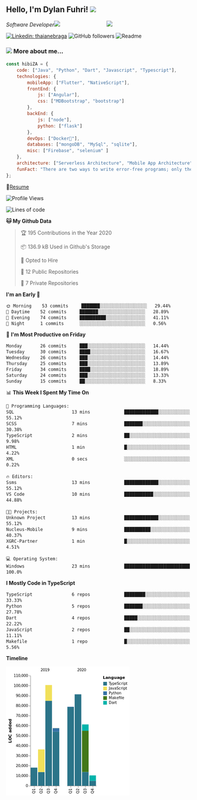 <h2>Hello, I'm Dylan Fuhri! <img src="https://media.giphy.com/media/12oufCB0MyZ1Go/giphy.gif" width="50"></h2>
<img align='right' src="https://media.giphy.com/media/836HiJc7pgzy8iNXCn/giphy.gif" width="230">
<p><em>Software Developer</a><img src="https://media.giphy.com/media/WUlplcMpOCEmTGBtBW/giphy.gif" width="30"> 
</em></p>

[![Linkedin: thaianebraga](https://img.shields.io/badge/-Dylan-blue?style=flat-square&logo=Linkedin&logoColor=white&link=https://www.linkedin.com/in/dylan-fuhri/)](https://www.linkedin.com/in/dylan-fuhri/)
![GitHub followers](https://img.shields.io/github/followers/HibiZA?style=social)
![Readme](https://github.com/HibiZA/HibiZA/workflows/Readme/badge.svg)

### <img src="https://media.giphy.com/media/VgCDAzcKvsR6OM0uWg/giphy.gif" width="50"> More about me...  

```javascript
const hibiZA = {
    code: ["Java", "Python", "Dart", "Javascript", "Typescript"],
    technologies: {
        mobileApp: ["Flutter", "NativeScript"],
        frontEnd: {
            js: ["Angular"],
            css: ["MDBootstrap", "bootstrap"]
        },
        backEnd: {
            js: ["node"],
            python: ["flask"]
        },
        devOps: ["Docker🐳"],
        databases: ["mongoDB", "MySql", "sqlite"],
        misc: ["Firebase", "selenium" ]
    },
    architecture: ["Serverless Architecture", "Mobile App Architecture"],
    funFact: "There are two ways to write error-free programs; only the third one works"
};
```
📝[Resume](https://drive.google.com/file/d/1RjxKCcvUeoyYgnL_eCwQ9zay77Ayr0Xu/view?usp=sharing)
<!--START_SECTION:waka-->
![Profile Views](http://img.shields.io/badge/Profile%20Views-0-blue)

![Lines of code](https://img.shields.io/badge/From%20Hello%20World%20I%27ve%20Written-348577%20lines%20of%20code-blue)

**🐱 My Github Data** 

> 🏆 195 Contributions in the Year 2020
 > 
> 📦 136.9 kB Used in Github's Storage 
 > 
> 💼 Opted to Hire
 > 
> 📜 12 Public Repositories
 > 
> 🔑 7 Private Repositories 

**I'm an Early 🐤** 

```text
🌞 Morning    53 commits     ███████░░░░░░░░░░░░░░░░░░   29.44% 
🌆 Daytime    52 commits     ███████░░░░░░░░░░░░░░░░░░   28.89% 
🌃 Evening    74 commits     ██████████░░░░░░░░░░░░░░░   41.11% 
🌙 Night      1 commits      ░░░░░░░░░░░░░░░░░░░░░░░░░   0.56%

```
📅 **I'm Most Productive on Friday** 

```text
Monday       26 commits     ███░░░░░░░░░░░░░░░░░░░░░░   14.44% 
Tuesday      30 commits     ████░░░░░░░░░░░░░░░░░░░░░   16.67% 
Wednesday    26 commits     ███░░░░░░░░░░░░░░░░░░░░░░   14.44% 
Thursday     25 commits     ███░░░░░░░░░░░░░░░░░░░░░░   13.89% 
Friday       34 commits     ████░░░░░░░░░░░░░░░░░░░░░   18.89% 
Saturday     24 commits     ███░░░░░░░░░░░░░░░░░░░░░░   13.33% 
Sunday       15 commits     ██░░░░░░░░░░░░░░░░░░░░░░░   8.33%

```


📊 **This Week I Spent My Time On** 

```text
💬 Programming Languages: 
SQL                      13 mins             █████████████░░░░░░░░░░░░   55.12% 
SCSS                     7 mins              ███████░░░░░░░░░░░░░░░░░░   30.38% 
TypeScript               2 mins              ██░░░░░░░░░░░░░░░░░░░░░░░   9.98% 
HTML                     1 min               █░░░░░░░░░░░░░░░░░░░░░░░░   4.22% 
XML                      0 secs              ░░░░░░░░░░░░░░░░░░░░░░░░░   0.22%

🔥 Editors: 
Ssms                     13 mins             █████████████░░░░░░░░░░░░   55.12% 
VS Code                  10 mins             ███████████░░░░░░░░░░░░░░   44.88%

🐱‍💻 Projects: 
Unknown Project          13 mins             █████████████░░░░░░░░░░░░   55.12% 
Nucleus-Mobile           9 mins              ██████████░░░░░░░░░░░░░░░   40.37% 
XGRC-Partner             1 min               █░░░░░░░░░░░░░░░░░░░░░░░░   4.51%

💻 Operating System: 
Windows                  23 mins             █████████████████████████   100.0%

```

**I Mostly Code in TypeScript** 

```text
TypeScript               6 repos             ████████░░░░░░░░░░░░░░░░░   33.33% 
Python                   5 repos             ███████░░░░░░░░░░░░░░░░░░   27.78% 
Dart                     4 repos             █████░░░░░░░░░░░░░░░░░░░░   22.22% 
JavaScript               2 repos             ██░░░░░░░░░░░░░░░░░░░░░░░   11.11% 
Makefile                 1 repo              █░░░░░░░░░░░░░░░░░░░░░░░░   5.56%

```


**Timeline**

![Chart not found](https://raw.githubusercontent.com/HibiZA/HibiZA/master/charts/bar_graph.png) 


<!--END_SECTION:waka-->
